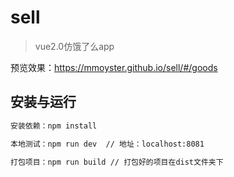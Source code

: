 # sell

> vue2.0仿饿了么app

预览效果：https://mmoyster.github.io/sell/#/goods

## 安装与运行

``` bash
安装依赖：npm install  

本地测试：npm run dev  // 地址：localhost:8081

打包项目：npm run build // 打包好的项目在dist文件夹下
```

